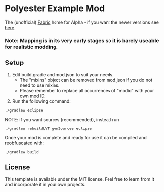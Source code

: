 # Polyester Example Mod

The (unofficial) [Fabric](https://fabricmc.net/) home for Alpha - if you want the newer versions see [here](https://github.com/FabricMC/fabric-example-mod).

### Note: Mapping is in its very early stages so it is barely useable for realistic modding.

## Setup
1. Edit build.gradle and mod.json to suit your needs.
    * The "mixins" object can be removed from mod.json if you do not need to use mixins.
    * Please remember to replace all occurrences of "modid" with your own mod ID.
2. Run the following command:

```
./gradlew eclipse
```

NOTE: if you want sources (recommended), instead run

```
./gradlew rebuildLVT genSources eclipse
```

Once your mod is complete and ready for use it can be compiled and reobfuscated with:

```
./gradlew build
```

## License
This template is available under the MIT license. Feel free to learn from it and incorporate it in your own projects.
